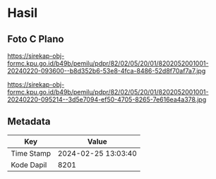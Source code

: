 # Hasil

## Foto C Plano

https://sirekap-obj-formc.kpu.go.id/b49b/pemilu/pdpr/82/02/05/20/01/8202052001001-20240220-093600--b8d352b6-53e8-4fca-8486-52d8f70af7a7.jpg

https://sirekap-obj-formc.kpu.go.id/b49b/pemilu/pdpr/82/02/05/20/01/8202052001001-20240220-095214--3d5e7094-ef50-4705-8265-7e616ea4a378.jpg


## Metadata

| Key        | Value               |
| ---------- | ------------------- |
| Time Stamp | 2024-02-25 13:03:40 |
| Kode Dapil | 8201                |



